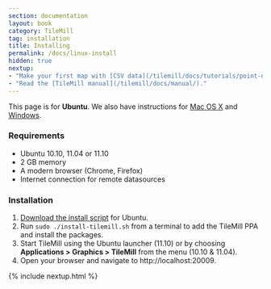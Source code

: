 ```yaml
---
section: documentation
layout: book
category: TileMill
tag: installation
title: Installing
permalink: /docs/linux-install
hidden: true
nextup:
- "Make your first map with [CSV data](/tilemill/docs/tutorials/point-data/)."
- "Read the [TileMill manual](/tilemill/docs/manual/)."
---
```

This page is for **Ubuntu**. We also have instructions for [Mac OS X](/tilemill/docs/mac-install) and [Windows](/tilemill/docs/win-install).

### Requirements
<ul class='checklist'>
  <li class='check'>Ubuntu 10.10, 11.04 or 11.10</li>
  <li class='check'>2 GB memory</li>
  <li class='check'>A modern browser (Chrome, Firefox)</li>
  <li class='check'>Internet connection for remote datasources</li>
</ul>

### Installation
1. [Download the install script]({{site.categories.homepage[0].platforms[1].url}}) for Ubuntu.
2. Run `sudo ./install-tilemill.sh` from a terminal to add the TileMill PPA and install the packages.
3. Start TileMill using the Ubuntu launcher (11.10) or by choosing **Applications > Graphics > TileMill** from the menu (10.10 & 11.04).
4. Open your browser and navigate to http://localhost:20009.

{% include nextup.html %}

